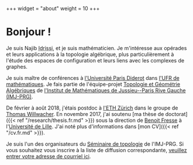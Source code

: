 +++
widget = "about"
weight = 10
+++

# Bonjour !

Je suis Najib <abbr title="Mon nom complet est « Idrissi Kaïtouni ». Je préfère utiliser « Idrissi » dans les milieux académiques pour plus de simplicité et pour éviter certains problèmes – par exemple, des systèmes informatiques qui croient que « Idrissi » est mon deuxième prénom et qu'il faut m'appeler « NI Kaïtouni »...).">Idrissi</abbr>, et je suis mathématicien.
Je m'intéresse aux opérades et leurs applications à la topologie algébrique, plus particulièrement à l'étude des espaces de configuration et leurs liens avec les complexes de graphes.

Je suis maître de conférences à [l'Université Paris Diderot](https://www.univ-paris-diderot.fr) dans [l'UFR de mathématiques](https://www.math.univ-paris-diderot.fr/).
Je fais partie de l'équipe-projet [Topologie et Géométrie Algébriques](https://www.imj-prg.fr/tga/) de [l'Institut de Mathématiques de Jussieu--Paris Rive Gauche (IMJ-PRG)](https://www.imj-prg.fr).

De février à août 2018, j'étais postdoc à [l'ETH Zürich](https://www.ethz.ch/) dans le groupe de [Thomas Willwacher](https://people.math.ethz.ch/~wilthoma/).
En novembre 2017, j'ai soutenu [ma thèse de doctorat]({{< ref "/research/thesis.fr.md" >}}) sous la direction de [Benoit Fresse](https://math.univ-lille1.fr/~fresse/) à l'[Université de Lille](https://www.univ-lille.fr).
J'ai noté plus d'informations dans [mon CV]({{< ref "/cv.fr.md" >}}).

Je suis l'un des organisateurs du [Séminaire de topologie](https://www.imj-prg.fr/spip.php?article67) de l'IMJ-PRG.
Si vous souhaitez vous inscrire à la liste de diffusion correspondante, [veuillez entrer votre adresse de courriel ici](https://listes.services.cnrs.fr/wws/subscribe/sem-top.paris).
